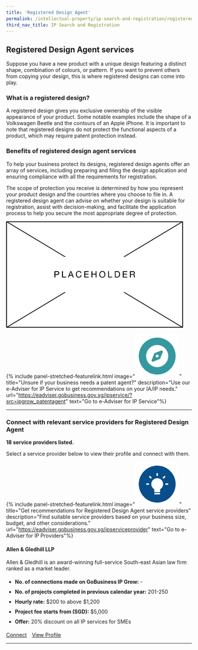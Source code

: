 ```yaml
---
title: 'Registered Design Agent'
permalink: /intellectual-property/ip-search-and-registration/registered-design-agent/
third_nav_title: IP Search and Registration
---
```


## Registered Design Agent services

Suppose you have a new product with a unique design featuring a distinct shape, combination of colours, or pattern. If you want to prevent others from copying your design, this is where registered designs can come into play. 

### What is a registered design?

A registered design gives you exclusive ownership of the visible appearance of your product. Some notable examples include the shape of a Volkswagen Beetle and the contours of an Apple iPhone. It is important to note that registered designs do not protect the functional aspects of a product, which may require patent protection instead.

### Benefits of registered design agent services

To help your business protect its designs, registered design agents offer an array of services, including preparing and filing the design application and ensuring compliance with all the requirements for registration. 

The scope of protection you receive is determined by how you represent your product design and the countries where you choose to file in. A registered design agent can advise on whether your design is suitable for registration, assist with decision-making, and facilitate the application process to help you secure the most appropriate degree of protection. 

<img src='/images/ipgrow/ipservices/RegisteredDesignAgent.png' aria-hidden='true'>

{% include panel-stretched-featurelink.html image="<img src='/images/ipgrow/ipservices/ipgrow_licenceguide_icon.png' aria-hidden='true'>" title="Unsure if your business needs a patent agent?" description="Use our e-Adviser for IP Service to get recommendations on your IA/IP needs." url="https://eadviser.gobusiness.gov.sg/ipservice/?src=ipgrow_patentagent" text="Go to e-Adviser for IP Service"%}

---

### Connect with relevant service providers for Registered Design Agent

**18 service providers listed.**

Select a service provider below to view their profile and connect with them.

{% include panel-stretched-featurelink.html image="<img src='/images/ipgrow/ipservices/ipgrow_findspecificlicence_icon.png' aria-hidden='true'>" title="Get recommendations for Registered Design Agent service providers" description="Find suitable service providers based on your business size, budget, and other considerations." url="https://eadviser.gobusiness.gov.sg/ipserviceprovider" text="Go to e-Adviser for IP Providers"%}

#### Allen & Gledhill LLP

Allen & Gledhill is an award-winning full-service South-east Asian law firm ranked as a market leader.

<ul>
<li style="line-height: 27px; margin: 0px 0px !important"><b>No. of connections made on GoBusiness IP Grow:</b> -</li>
<li style="line-height: 27px; margin: 0px 0px !important"><b>No. of projects completed in previous calendar year:</b> 201-250</li>
<li style="line-height: 27px; margin: 0px 0px !important"><b>Hourly rate:</b> $200 to above $1,200</li>
<li style="line-height: 27px; margin: 0px 0px !important"><b>Project fee starts from (SGD):</b> $5,000</li>
<li style="line-height: 27px; margin: 0px 0px !important"><b>Offer:</b> 20% discount on all IP services for SMEs</li>
</ul>

<a class="btn" href="https://dashboard.gobusiness.gov.sg/task-details/2bbd5f45-ee04-4d78-bd90-c412e9cbea99" target="_blank" rel="noopener">Connect</a>&emsp;[View Profile](/browse-all-licences/Ministry-of-Manpower-(MOM)/Foreign-Employee-Dormitories-Act-Licence-)

---